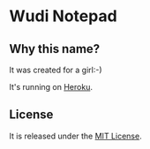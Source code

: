 Wudi Notepad
============

Why this name?
--------------

It was created for a girl:-)

It's running on [Heroku](http://wudi-notepad.herokuapp.com).

License
-------

It is released under the [MIT License](http://www.opensource.org/licenses/MIT).
